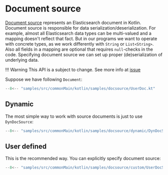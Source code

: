 # Document source

[Document source](https://anti-social.github.io/elasticmagic-kt/api/latest/elasticmagic/dev.evo.elasticmagic.doc/-doc-source/index.html)
represents an Elasticsearch document in Kotlin. Document source is
responsible for data serialization/deserialization. For example, almost all
Elasticsearch data types can be multi-valued and a mapping doesn't reflect that fact.
But in our programs we want to operate with concrete types, as we work differently with
`String` or `List<String>`. Also all fields in a mapping are optional that requires `null`-checks
in the code. Specifying document source we can set up proper (de)serialization of underlying data.

!!! Warning
    This API is a subject to change. 
    See more info at [issue](https://github.com/anti-social/elasticmagic-kt/issues/1)

Suppose we have following `Document`:

```kotlin
--8<-- "samples/src/commonMain/kotlin/samples/docsource/UserDoc.kt"
```

## Dynamic

The most simple way to work with source documents is just to use `DynDocSource`:

```kotlin
--8<-- "samples/src/commonMain/kotlin/samples/docsource/dynamic/DynDocSource.kt"
```

## User defined

This is the recommended way. You can explicitly specify document source:

```kotlin
--8<-- "samples/src/commonMain/kotlin/samples/docsource/custom/UserDocSource.kt"
```
